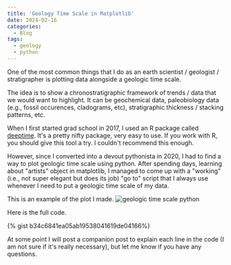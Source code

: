 ```yaml
---
title: 'Geology Time Scale in Matplotlib'
date: 2024-02-16
categories:
  - Blog
tags:
  - geology
  - python
---
```


One of the most common things that I do as an earth scientist / geologist / stratigrapher is plotting data alongside a geologic time scale.

The idea is to show a chronostratigraphic framework of trends / data that we would want to highlight. It can be geochemical data, paleobiology data (e.g., fossil occurences, cladograms, etc), stratigraphic thickness / stacking patterns, etc.

When I first started grad school in 2017, I used an R package called [deeptime](https://github.com/willgearty/deeptime). It's a pretty nifty package, very easy to use. If you work with R, you should give this tool a try. I couldn't recommend this enough.

However, since I converted into a devout pythonista in 2020, I had to find a way to plot geologic time scale using python. After spending days, learning about "artists" object in matplotlib, I managed to come up with a "working" (i.e., not super elegant but does its job) "go to" script that I always use whenever I need to put a geologic time scale of my data.

This is an example of the plot I made.
![geologic time scale python](https://user-images.githubusercontent.com/59095982/251918388-54b75d56-7d4b-4960-922c-523d75d65be6.png)

Here is the full code.


{% gist b34c6841ea05ab19538041619de04166%}


At some point I will post a companion post to explain each line in the code (I am not sure if it's really necessary), but let me know if you have any questions.